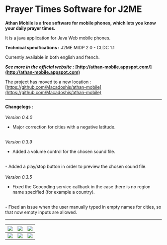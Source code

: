# Prayer Times Software for J2ME #


**Athan Mobile is a free software for mobile phones, which lets you know your daily prayer times.**

It is a java application for Java Web mobile phones.

**Technical specifications :** J2ME MIDP 2.0 - CLDC 1.1

Currently available in both english and french.

_**See more in the official website :**_ **[http://athan-mobile.appspot.com/](http://athan-mobile.appspot.com)**

The project has moved to a new location : [https://github.com/Macadoshis/athan-mobile](https://github.com/Macadoshis/athan-mobile)


---

**Changelogs** :
<br><br>
<i>Version 0.4.0</i>

- Major correction for cities with a negative latitude.<br>
<br>
<i>Version 0.3.9</i>

- Added a volume control for the chosen sound file.<br>
<br>
- Added a play/stop button in order to preview the chosen sound file.<br>
<br>
<i>Version 0.3.5</i>

- Fixed the Geocoding service callback in the case there is no region name specified (for example a country).<br>
<br>
- Fixed an issue when the user manually typed in empty names for cities, so that now empty inputs are allowed.<br>
<hr />

<table><thead><th> <a href='http://athan-mobile.appspot.com/'><img src='http://athan-mobile.appspot.com/images/home/EN/home_1.png' /></a> </th><th> <a href='http://athan-mobile.appspot.com/'><img src='http://athan-mobile.appspot.com/images/home/EN/options_1.png' /></a> </th><th> <a href='http://athan-mobile.appspot.com/'><img src='http://athan-mobile.appspot.com/images/home/EN/compass_1.png' /></a> </th></thead><tbody>
<tr><td> <a href='http://athan-mobile.appspot.com/'><img src='http://athan-mobile.appspot.com/images/home/EN/alerts_1.png' /></a> </td><td> <a href='http://athan-mobile.appspot.com/'><img src='http://athan-mobile.appspot.com/images/home/EN/calculation_1.png' /></a> </td><td> <a href='http://athan-mobile.appspot.com/'><img src='http://athan-mobile.appspot.com/images/home/EN/location_3.png' /></a> </td></tr></tbody></table>

